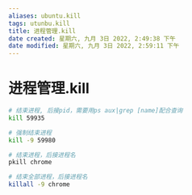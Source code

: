 ```yaml
---
aliases: ubuntu.kill
tags: utunbu.kill
title: 进程管理.kill
date created: 星期六, 九月 3日 2022, 2:49:38 下午
date modified: 星期六, 九月 3日 2022, 2:59:11 下午
---
```


# 进程管理.kill

```bash
# 结束进程, 后接pid，需要用ps aux|grep [name]配合查询
kill 59935

# 强制结束进程
kill -9 59980

# 结束进程，后接进程名
pkill chrome

# 结束全部进程，后接进程名
killall -9 chrome
```
